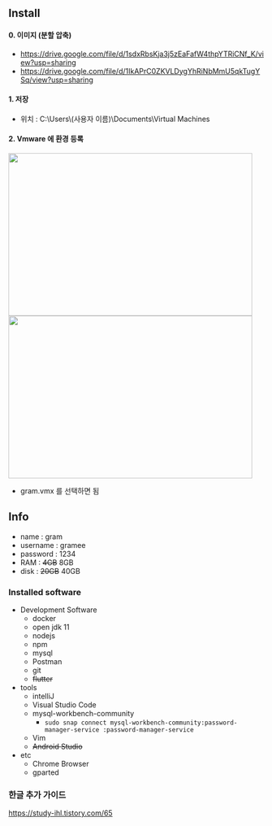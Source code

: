 ## Install

#### 0. 이미지 (분할 압축)

* https://drive.google.com/file/d/1sdxRbsKja3j5zEaFafW4thpYTRiCNf_K/view?usp=sharing
* https://drive.google.com/file/d/1IkAPrC0ZKVLDygYhRiNbMmU5qkTugYSq/view?usp=sharing

#### 1. 저장

* 위치 : C:\Users\\(사용자 이름)\Documents\Virtual Machines

#### 2. Vmware 에 환경 등록

<img src="https://user-images.githubusercontent.com/48989903/191736735-f00a4c67-49ea-4210-bc72-4fe5274feeea.png" width="480" height="320">

<img src="https://user-images.githubusercontent.com/48989903/191736789-f531651b-7b1c-4814-b31b-fd3299eb2629.png" width="480" height="320">

* gram.vmx 를 선택하면 됨

## Info

* name : gram
* username : gramee
* password : 1234
* RAM : ~~4GB~~ 8GB
* disk : ~~20GB~~ 40GB

### Installed software

* Development Software
  * docker
  * open jdk 11
  * nodejs
  * npm
  * mysql
  * Postman
  * git
  * ~~flutter~~
* tools
  * intelliJ
  * Visual Studio Code
  * mysql-workbench-community
    * `sudo snap connect mysql-workbench-community:password-manager-service :password-manager-service`
  * Vim
  * ~~Android Studio~~
* etc
  * Chrome Browser
  * gparted

### 한글 추가 가이드

https://study-ihl.tistory.com/65
